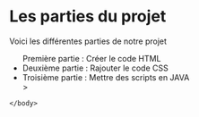 <!DOCTYPE html>
<html>
    <head>
    <meta charset="UTF-8" />
    <link rel="stylesheet" href="style.css">
    <title>Projet GIT</title>
    </head>
    <body>
    <h1>
    Les parties du projet
    </h1>
    <p>Voici les différentes parties de notre projet
    <ul
   <li>
   Première partie : Créer le code HTML
   </li>
   <li>
   Deuxième partie : Rajouter le code CSS
   </li>
   <li>
   Troisième partie : Mettre des scripts en JAVA
   </li>>
    </ul>
   </p>
    
    </body>
</html>
